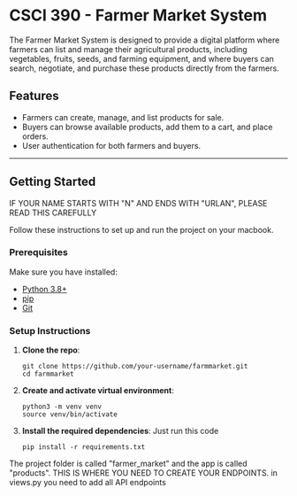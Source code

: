 # CSCI 390 - Farmer Market System

The Farmer Market System is designed to provide a digital platform where farmers can list and
manage their agricultural products, including vegetables, fruits, seeds, and farming equipment, and
where buyers can search, negotiate, and purchase these products directly from the farmers.


## Features

- Farmers can create, manage, and list products for sale.
- Buyers can browse available products, add them to a cart, and place orders.
- User authentication for both farmers and buyers.

---

## Getting Started

IF YOUR NAME STARTS WITH "N" AND ENDS WITH "URLAN", PLEASE READ THIS CAREFULLY

Follow these instructions to set up and run the project on your macbook.

### Prerequisites

Make sure you have installed:

- [Python 3.8+](https://www.python.org/downloads/)
- [pip](https://pip.pypa.io/en/stable/installation/)
- [Git](https://git-scm.com/book/en/v2/Getting-Started-Installing-Git)

### Setup Instructions

1. **Clone the repo**:
   ```
   git clone https://github.com/your-username/farmmarket.git
   cd farmmarket
   ```
2. **Create and activate virtual environment**:
   ```
   python3 -m venv venv
   source venv/bin/activate
   ```
3. **Install the required dependencies**:
   Just run this code
   ```
   pip install -r requirements.txt
   ```

The project folder is called "farmer_market" and the app is called "products". THIS IS WHERE YOU NEED TO CREATE YOUR ENDPOINTS. in views.py you need to add all API endpoints







